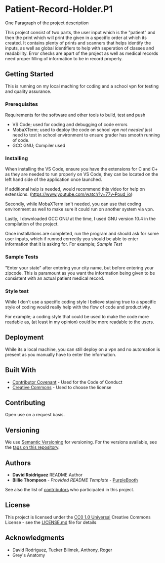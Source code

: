 # Patient-Record-Holder.P1

One Paragraph of the project description

This project consist of two parts, the user input which is the "patient" and then the print which
will print the given in a specific order at which its created. It contains plenty of prints and scanners
that helps identify the inputs, as well as global identifiers to help with seperation of classes
and readability. Error checks are apart of the project as well as medical records need proper filling of information to 
be in record properly. 

## Getting Started

This is running on my local maching for coding and a school vpn for testing and quality assurance.

### Prerequisites

Requirements for the software and other tools to build, test and push 
- VS Code; used for coding and debugging of code errors
- MobaXTerm; used to deploy the code on school vpn *not needed* just need to test 
in school environment to ensure grader has smooth running of code.
- GCC GNU; Compiler used 

### Installing

When installing the VS Code, ensure you have the extensions for C and C+ as they are needed to run properly on VS Code,
they can be located on the left hand side of the application once launched.

If additional help is needed, would recommend this video for help on extensions. 
(https://www.youtube.com/watch?v=77v-Poud_io)

Secondly, while MobaXTerm isn't needed, you can use that coding environment as well to make sure it could run on another system via vpn.

Lastly, I downloaded GCC GNU at the time, I used GNU version 10.4 in the compilation of the project.

Once installations are completed, run the program and should ask for some user inputs, which if runned correctly you should be able to enter information that it is asking for. 
For example; *Sample Test*



### Sample Tests

"Enter your state" after entering your city name, but before entering your zipcode. 
This is paramount as you want the information being given to be consistent with an actual patient medical record. 


### Style test

While I don't use a specific coding style I believe staying true to a specific style of coding would really help with the flow of code and productivity.

For example; a coding style that could be used to make the code more readable as, (at least in my opinion) could be more readable to the users. 


## Deployment

While its a local machine, you can still deploy on a vpn and no automation is present as you manually have to enter the information.

## Built With

  - [Contributor Covenant](https://www.contributor-covenant.org/) - Used
    for the Code of Conduct
  - [Creative Commons](https://creativecommons.org/) - Used to choose
    the license

## Contributing

Open use on a request basis.

## Versioning

We use [Semantic Versioning](http://semver.org/) for versioning. For the versions
available, see the [tags on this
repository](https://github.com/PurpleBooth/a-good-readme-template/tags).

## Authors

  - **David Roidriguez** README Author
  - **Billie Thompson** - *Provided README Template* -
    [PurpleBooth](https://github.com/PurpleBooth)

See also the list of
[contributors](https://github.com/PurpleBooth/a-good-readme-template/contributors)
who participated in this project.

## License

This project is licensed under the [CC0 1.0 Universal](LICENSE.md)
Creative Commons License - see the [LICENSE.md](LICENSE.md) file for
details

## Acknowledgments

  - David Rodriguez, Tucker Bilimek, Anthony, Roger
  - Grey's Anatomy 

